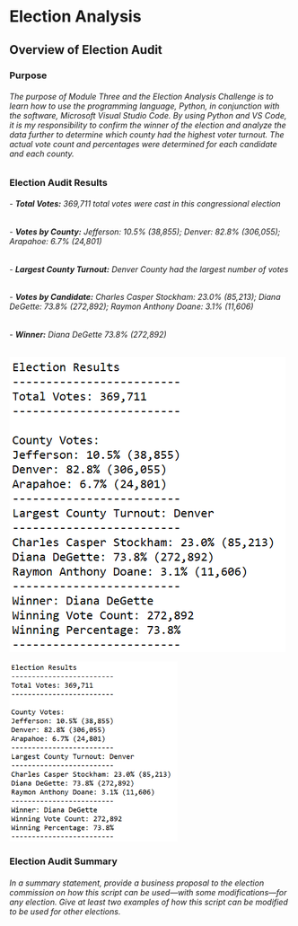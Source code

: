 # Election Analysis

## Overview of Election Audit

### Purpose

###### The purpose of Module Three and the Election Analysis Challenge is to learn how to use the programming language, Python, in conjunction with the software, Microsoft Visual Studio Code.  By using Python and VS Code, it is my responsibility to confirm the winner of the election and analyze the data further to determine which county had the highest voter turnout.  The actual vote count and percentages were determined for each candidate and each county.  

### Election Audit Results

###### - **Total Votes:** 369,711 total votes were cast in this congressional election
###### - **Votes by County:** Jefferson: 10.5% (38,855); Denver: 82.8% (306,055); Arapahoe: 6.7% (24,801)
###### - **Largest County Turnout:** Denver County had the largest number of votes
###### - **Votes by Candidate:** Charles Casper Stockham: 23.0% (85,213); Diana DeGette: 73.8% (272,892); Raymon Anthony Doane: 3.1% (11,606)
###### - **Winner:** Diana DeGette 73.8% (272,892)


![](Resources/Election_Results.PNG)


<img src="Resources/Election_Results.PNG" width="300">


### Election Audit Summary

###### In a summary statement, provide a business proposal to the election commission on how this script can be used—with some modifications—for any election. Give at least two examples of how this script can be modified to be used for other elections.	